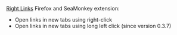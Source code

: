 <a href="https://addons.mozilla.org/firefox/addon/right-links/">Right Links</a> Firefox and SeaMonkey extension:
<ul>
<li>Open links in new tabs using right-click</li>
<li>Open links in new tabs using long left click (since version 0.3.7)</li>
</ul>